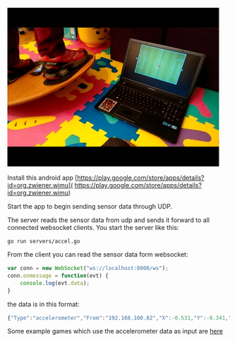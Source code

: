 ![Demo](demo.gif)

Install this android app [https://play.google.com/store/apps/details?id=org.zwiener.wimu]( https://play.google.com/store/apps/details?id=org.zwiener.wimu)

Start the app to begin sending sensor data through UDP.

The server reads the sensor data from udp and sends it forward to all connected websocket clients. You start the server like this:

```
go run servers/accel.go
```

From the client you can read the sensor data form websocket:

```javascript
var conn = new WebSocket("ws://localhost:8000/ws");
conn.onmessage = function(evt) {
    console.log(evt.data);
}
```

the data is in this format:

```javascript
{"Type":"accelerometer","From":"192.168.100.82","X":-0.531,"Y":-0.341,"Z":9.834}
```

Some example games which use the accelerometer data as input are [here](apps/)
